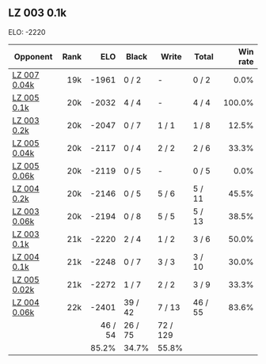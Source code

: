 ## LZ 003 0.1k ##

ELO: -2220

Opponent | Rank | ELO | Black | Write | Total | Win rate
---------|-----:|----:|-------|-------|-------|-------:
[LZ 007 0.04k](LZ%20007%200.04k.md) | 19k | -1961 | 0 / 2 | - | 0 / 2 | 0.0%
[LZ 005 0.1k](LZ%20005%200.1k.md) | 20k | -2032 | 4 / 4 | - | 4 / 4 | 100.0%
[LZ 003 0.2k](LZ%20003%200.2k.md) | 20k | -2047 | 0 / 7 | 1 / 1 | 1 / 8 | 12.5%
[LZ 005 0.04k](LZ%20005%200.04k.md) | 20k | -2117 | 0 / 4 | 2 / 2 | 2 / 6 | 33.3%
[LZ 005 0.06k](LZ%20005%200.06k.md) | 20k | -2119 | 0 / 5 | - | 0 / 5 | 0.0%
[LZ 004 0.2k](LZ%20004%200.2k.md) | 20k | -2146 | 0 / 5 | 5 / 6 | 5 / 11 | 45.5%
[LZ 003 0.06k](LZ%20003%200.06k.md) | 20k | -2194 | 0 / 8 | 5 / 5 | 5 / 13 | 38.5%
[LZ 003 0.1k](LZ%20003%200.1k.md) | 21k | -2220 | 2 / 4 | 1 / 2 | 3 / 6 | 50.0%
[LZ 004 0.1k](LZ%20004%200.1k.md) | 21k | -2248 | 0 / 7 | 3 / 3 | 3 / 10 | 30.0%
[LZ 005 0.02k](LZ%20005%200.02k.md) | 21k | -2272 | 1 / 7 | 2 / 2 | 3 / 9 | 33.3%
[LZ 004 0.06k](LZ%20004%200.06k.md) | 22k | -2401 | 39 / 42 | 7 / 13 | 46 / 55 | 83.6%
 | | | 46 / 54 | 26 / 75 | 72 / 129 | 
 | | | 85.2% | 34.7% | 55.8% | 
